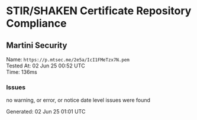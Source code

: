 # STIR/SHAKEN Certificate Repository Compliance

## Martini Security

Name: `https://p.mtsec.me/2e5a/IcI1FMeTzx7N.pem`\
Tested At: 02 Jun 25 00:52 UTC\
Time: 136ms

### Issues

no warning, or error, or notice date level issues were found

Generated: 02 Jun 25 01:01 UTC